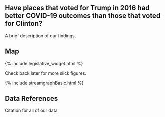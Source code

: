 
Have places that voted for Trump in 2016 had better COVID-19 outcomes than those that voted for Clinton?
--------------------------------------------------------------------------------------------------------

A brief description of our findings.

Map
---
{% include legislative_widget.html %}

Check back later for more slick figures.

{% include streamgraphBasic.html %}


Data References
---------------

Citation for all of our data
